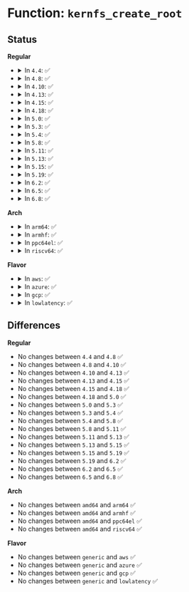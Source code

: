 # Function: <code>kernfs_create_root</code>

## Status
<b>Regular</b>
<ul>
<li>
<details>
<summary>In <code>4.4</code>: ✅</summary>

```c
struct kernfs_root *kernfs_create_root(struct kernfs_syscall_ops *scops, unsigned int flags, void *priv);
```

**Collision:** Unique Global

**Inline:** No

**Transformation:** False

**Instances:**

```
In fs/kernfs/dir.c (ffffffff8128aba0)
Location: fs/kernfs/dir.c:860
Inline: False
Direct callers:
  - kernel/cgroup.c:cgroup_setup_root
  - fs/sysfs/mount.c:sysfs_init
```
**Symbols:**

```
ffffffff8128aba0-ffffffff8128ac88: kernfs_create_root (STB_GLOBAL)
```
</details>
</li>
<li>
<details>
<summary>In <code>4.8</code>: ✅</summary>

```c
struct kernfs_root *kernfs_create_root(struct kernfs_syscall_ops *scops, unsigned int flags, void *priv);
```

**Collision:** Unique Global

**Inline:** No

**Transformation:** False

**Instances:**

```
In fs/kernfs/dir.c (ffffffff812b80c0)
Location: fs/kernfs/dir.c:908
Inline: False
Direct callers:
  - kernel/cgroup.c:cgroup_setup_root
  - fs/sysfs/mount.c:sysfs_init
```
**Symbols:**

```
ffffffff812b80c0-ffffffff812b81a8: kernfs_create_root (STB_GLOBAL)
```
</details>
</li>
<li>
<details>
<summary>In <code>4.10</code>: ✅</summary>

```c
struct kernfs_root *kernfs_create_root(struct kernfs_syscall_ops *scops, unsigned int flags, void *priv);
```

**Collision:** Unique Global

**Inline:** No

**Transformation:** False

**Instances:**

```
In fs/kernfs/dir.c (ffffffff812cd860)
Location: fs/kernfs/dir.c:858
Inline: False
Direct callers:
  - arch/x86/kernel/cpu/intel_rdt_rdtgroup.c:rdtgroup_init
  - kernel/cgroup.c:cgroup_setup_root
  - fs/sysfs/mount.c:sysfs_init
```
**Symbols:**

```
ffffffff812cd860-ffffffff812cd948: kernfs_create_root (STB_GLOBAL)
```
</details>
</li>
<li>
<details>
<summary>In <code>4.13</code>: ✅</summary>

```c
struct kernfs_root *kernfs_create_root(struct kernfs_syscall_ops *scops, unsigned int flags, void *priv);
```

**Collision:** Unique Global

**Inline:** No

**Transformation:** False

**Instances:**

```
In fs/kernfs/dir.c (ffffffff812dae30)
Location: fs/kernfs/dir.c:868
Inline: False
Direct callers:
  - arch/x86/kernel/cpu/intel_rdt_rdtgroup.c:rdtgroup_init
  - kernel/cgroup/cgroup.c:cgroup_setup_root
  - fs/sysfs/mount.c:sysfs_init
```
**Symbols:**

```
ffffffff812dae30-ffffffff812daf26: kernfs_create_root (STB_GLOBAL)
```
</details>
</li>
<li>
<details>
<summary>In <code>4.15</code>: ✅</summary>

```c
struct kernfs_root *kernfs_create_root(struct kernfs_syscall_ops *scops, unsigned int flags, void *priv);
```

**Collision:** Unique Global

**Inline:** No

**Transformation:** False

**Instances:**

```
In fs/kernfs/dir.c (ffffffff812ff710)
Location: fs/kernfs/dir.c:934
Inline: False
Direct callers:
  - arch/x86/kernel/cpu/intel_rdt_rdtgroup.c:rdtgroup_init
  - kernel/cgroup/cgroup.c:cgroup_setup_root
  - fs/sysfs/mount.c:sysfs_init
```
**Symbols:**

```
ffffffff812ff710-ffffffff812ff814: kernfs_create_root (STB_GLOBAL)
```
</details>
</li>
<li>
<details>
<summary>In <code>4.18</code>: ✅</summary>

```c
struct kernfs_root *kernfs_create_root(struct kernfs_syscall_ops *scops, unsigned int flags, void *priv);
```

**Collision:** Unique Global

**Inline:** No

**Transformation:** False

**Instances:**

```
In fs/kernfs/dir.c (ffffffff8132d3b0)
Location: fs/kernfs/dir.c:951
Inline: False
Direct callers:
  - arch/x86/kernel/cpu/intel_rdt_rdtgroup.c:rdtgroup_init
  - kernel/cgroup/cgroup.c:cgroup_setup_root
  - fs/sysfs/mount.c:sysfs_init
```
**Symbols:**

```
ffffffff8132d3b0-ffffffff8132d4c6: kernfs_create_root (STB_GLOBAL)
```
</details>
</li>
<li>
<details>
<summary>In <code>5.0</code>: ✅</summary>

```c
struct kernfs_root *kernfs_create_root(struct kernfs_syscall_ops *scops, unsigned int flags, void *priv);
```

**Collision:** Unique Global

**Inline:** No

**Transformation:** False

**Instances:**

```
In fs/kernfs/dir.c (ffffffff81344750)
Location: fs/kernfs/dir.c:951
Inline: False
Direct callers:
  - arch/x86/kernel/cpu/resctrl/rdtgroup.c:rdtgroup_init
  - kernel/cgroup/cgroup.c:cgroup_setup_root
  - fs/sysfs/mount.c:sysfs_init
```
**Symbols:**

```
ffffffff81344750-ffffffff81344866: kernfs_create_root (STB_GLOBAL)
```
</details>
</li>
<li>
<details>
<summary>In <code>5.3</code>: ✅</summary>

```c
struct kernfs_root *kernfs_create_root(struct kernfs_syscall_ops *scops, unsigned int flags, void *priv);
```

**Collision:** Unique Global

**Inline:** No

**Transformation:** False

**Instances:**

```
In fs/kernfs/dir.c (ffffffff8136c970)
Location: fs/kernfs/dir.c:952
Inline: False
Direct callers:
  - arch/x86/kernel/cpu/resctrl/rdtgroup.c:rdtgroup_init
  - kernel/cgroup/cgroup.c:cgroup_setup_root
  - fs/sysfs/mount.c:sysfs_init
```
**Symbols:**

```
ffffffff8136c970-ffffffff8136ca82: kernfs_create_root (STB_GLOBAL)
```
</details>
</li>
<li>
<details>
<summary>In <code>5.4</code>: ✅</summary>

```c
struct kernfs_root *kernfs_create_root(struct kernfs_syscall_ops *scops, unsigned int flags, void *priv);
```

**Collision:** Unique Global

**Inline:** No

**Transformation:** False

**Instances:**

```
In fs/kernfs/dir.c (ffffffff81384b20)
Location: fs/kernfs/dir.c:952
Inline: False
Direct callers:
  - arch/x86/kernel/cpu/resctrl/rdtgroup.c:rdtgroup_init
  - kernel/cgroup/cgroup.c:cgroup_setup_root
  - fs/sysfs/mount.c:sysfs_init
```
**Symbols:**

```
ffffffff81384b20-ffffffff81384c32: kernfs_create_root (STB_GLOBAL)
```
</details>
</li>
<li>
<details>
<summary>In <code>5.8</code>: ✅</summary>

```c
struct kernfs_root *kernfs_create_root(struct kernfs_syscall_ops *scops, unsigned int flags, void *priv);
```

**Collision:** Unique Global

**Inline:** No

**Transformation:** False

**Instances:**

```
In fs/kernfs/dir.c (ffffffff813cf640)
Location: fs/kernfs/dir.c:946
Inline: False
Direct callers:
  - arch/x86/kernel/cpu/resctrl/rdtgroup.c:rdtgroup_setup_root
  - kernel/cgroup/cgroup.c:cgroup_setup_root
  - fs/sysfs/mount.c:sysfs_init
```
**Symbols:**

```
ffffffff813cf640-ffffffff813cf750: kernfs_create_root (STB_GLOBAL)
```
</details>
</li>
<li>
<details>
<summary>In <code>5.11</code>: ✅</summary>

```c
struct kernfs_root *kernfs_create_root(struct kernfs_syscall_ops *scops, unsigned int flags, void *priv);
```

**Collision:** Unique Global

**Inline:** No

**Transformation:** False

**Instances:**

```
In fs/kernfs/dir.c (ffffffff813e1270)
Location: fs/kernfs/dir.c:945
Inline: False
Direct callers:
  - arch/x86/kernel/cpu/resctrl/rdtgroup.c:rdtgroup_setup_root
  - kernel/cgroup/cgroup.c:cgroup_setup_root
  - fs/sysfs/mount.c:sysfs_init
```
**Symbols:**

```
ffffffff813e1270-ffffffff813e1380: kernfs_create_root (STB_GLOBAL)
```
</details>
</li>
<li>
<details>
<summary>In <code>5.13</code>: ✅</summary>

```c
struct kernfs_root *kernfs_create_root(struct kernfs_syscall_ops *scops, unsigned int flags, void *priv);
```

**Collision:** Unique Global

**Inline:** No

**Transformation:** False

**Instances:**

```
In fs/kernfs/dir.c (ffffffff813e7ea0)
Location: fs/kernfs/dir.c:945
Inline: False
Direct callers:
  - arch/x86/kernel/cpu/resctrl/rdtgroup.c:rdtgroup_init
  - kernel/cgroup/cgroup.c:cgroup_setup_root
  - fs/sysfs/mount.c:sysfs_init
```
**Symbols:**

```
ffffffff813e7ea0-ffffffff813e7fb0: kernfs_create_root (STB_GLOBAL)
```
</details>
</li>
<li>
<details>
<summary>In <code>5.15</code>: ✅</summary>

```c
struct kernfs_root *kernfs_create_root(struct kernfs_syscall_ops *scops, unsigned int flags, void *priv);
```

**Collision:** Unique Global

**Inline:** No

**Transformation:** False

**Instances:**

```
In fs/kernfs/dir.c (ffffffff81439be0)
Location: fs/kernfs/dir.c:904
Inline: False
Direct callers:
  - arch/x86/kernel/cpu/resctrl/rdtgroup.c:rdtgroup_init
  - kernel/cgroup/cgroup.c:cgroup_setup_root
  - fs/sysfs/mount.c:sysfs_init
```
**Symbols:**

```
ffffffff81439be0-ffffffff81439cf0: kernfs_create_root (STB_GLOBAL)
```
</details>
</li>
<li>
<details>
<summary>In <code>5.19</code>: ✅</summary>

```c
struct kernfs_root *kernfs_create_root(struct kernfs_syscall_ops *scops, unsigned int flags, void *priv);
```

**Collision:** Unique Global

**Inline:** No

**Transformation:** False

**Instances:**

```
In fs/kernfs/dir.c (ffffffff814b4c90)
Location: fs/kernfs/dir.c:914
Inline: False
Direct callers:
  - arch/x86/kernel/cpu/resctrl/rdtgroup.c:rdtgroup_init
  - kernel/cgroup/cgroup.c:cgroup_setup_root
  - fs/sysfs/mount.c:sysfs_init
```
**Symbols:**

```
ffffffff814b4c90-ffffffff814b4db6: kernfs_create_root (STB_GLOBAL)
```
</details>
</li>
<li>
<details>
<summary>In <code>6.2</code>: ✅</summary>

```c
struct kernfs_root *kernfs_create_root(struct kernfs_syscall_ops *scops, unsigned int flags, void *priv);
```

**Collision:** Unique Global

**Inline:** No

**Transformation:** False

**Instances:**

```
In fs/kernfs/dir.c (ffffffff8154bbc0)
Location: fs/kernfs/dir.c:934
Inline: False
Direct callers:
  - arch/x86/kernel/cpu/resctrl/rdtgroup.c:rdtgroup_init
  - kernel/cgroup/cgroup.c:cgroup_setup_root
  - fs/sysfs/mount.c:sysfs_init
```
**Symbols:**

```
ffffffff8154bbc0-ffffffff8154bce6: kernfs_create_root (STB_GLOBAL)
```
</details>
</li>
<li>
<details>
<summary>In <code>6.5</code>: ✅</summary>

```c
struct kernfs_root *kernfs_create_root(struct kernfs_syscall_ops *scops, unsigned int flags, void *priv);
```

**Collision:** Unique Global

**Inline:** No

**Transformation:** False

**Instances:**

```
In fs/kernfs/dir.c (ffffffff81583850)
Location: fs/kernfs/dir.c:936
Inline: False
Direct callers:
  - arch/x86/kernel/cpu/resctrl/rdtgroup.c:rdtgroup_init
  - kernel/cgroup/cgroup.c:cgroup_setup_root
  - fs/sysfs/mount.c:sysfs_init
```
**Symbols:**

```
ffffffff81583850-ffffffff815839aa: kernfs_create_root (STB_GLOBAL)
```
</details>
</li>
<li>
<details>
<summary>In <code>6.8</code>: ✅</summary>

```c
struct kernfs_root *kernfs_create_root(struct kernfs_syscall_ops *scops, unsigned int flags, void *priv);
```

**Collision:** Unique Global

**Inline:** No

**Transformation:** False

**Instances:**

```
In fs/kernfs/dir.c (ffffffff815bc300)
Location: fs/kernfs/dir.c:952
Inline: False
Direct callers:
  - arch/x86/kernel/cpu/resctrl/rdtgroup.c:rdt_get_tree
  - kernel/cgroup/cgroup.c:cgroup_setup_root
  - fs/sysfs/mount.c:sysfs_init
```
**Symbols:**

```
ffffffff815bc300-ffffffff815bc487: kernfs_create_root (STB_GLOBAL)
```
</details>
</li>
</ul>
<b>Arch</b>
<ul>
<li>
<details>
<summary>In <code>arm64</code>: ✅</summary>

```c
struct kernfs_root *kernfs_create_root(struct kernfs_syscall_ops *scops, unsigned int flags, void *priv);
```

**Collision:** Unique Global

**Inline:** No

**Transformation:** False

**Instances:**

```
In fs/kernfs/dir.c (ffff800010453a58)
Location: fs/kernfs/dir.c:952
Inline: False
Direct callers:
  - kernel/cgroup/cgroup.c:cgroup_setup_root
  - fs/sysfs/mount.c:sysfs_init
```
**Symbols:**

```
ffff800010453a58-ffff800010453b88: kernfs_create_root (STB_GLOBAL)
```
</details>
</li>
<li>
<details>
<summary>In <code>armhf</code>: ✅</summary>

```c
struct kernfs_root *kernfs_create_root(struct kernfs_syscall_ops *scops, unsigned int flags, void *priv);
```

**Collision:** Unique Global

**Inline:** No

**Transformation:** False

**Instances:**

```
In fs/kernfs/dir.c (c0616590)
Location: fs/kernfs/dir.c:952
Inline: False
Direct callers:
  - kernel/cgroup/cgroup.c:cgroup_setup_root
  - fs/sysfs/mount.c:sysfs_init
```
**Symbols:**

```
c0616590-c06166a8: kernfs_create_root (STB_GLOBAL)
```
</details>
</li>
<li>
<details>
<summary>In <code>ppc64el</code>: ✅</summary>

```c
struct kernfs_root *kernfs_create_root(struct kernfs_syscall_ops *scops, unsigned int flags, void *priv);
```

**Collision:** Unique Global

**Inline:** No

**Transformation:** False

**Instances:**

```
In fs/kernfs/dir.c (c00000000056cf30)
Location: fs/kernfs/dir.c:952
Inline: False
Direct callers:
  - kernel/cgroup/cgroup.c:cgroup_setup_root
  - fs/sysfs/mount.c:sysfs_init
```
**Symbols:**

```
c00000000056cf30-c00000000056d0f4: kernfs_create_root (STB_GLOBAL)
```
</details>
</li>
<li>
<details>
<summary>In <code>riscv64</code>: ✅</summary>

```c
struct kernfs_root *kernfs_create_root(struct kernfs_syscall_ops *scops, unsigned int flags, void *priv);
```

**Collision:** Unique Global

**Inline:** No

**Transformation:** False

**Instances:**

```
In fs/kernfs/dir.c (ffffffe0002e5fd6)
Location: fs/kernfs/dir.c:952
Inline: False
Direct callers:
  - kernel/cgroup/cgroup.c:cgroup_setup_root
  - fs/sysfs/mount.c:sysfs_init
```
**Symbols:**

```
ffffffe0002e5fd6-ffffffe0002e60c8: kernfs_create_root (STB_GLOBAL)
```
</details>
</li>
</ul>
<b>Flavor</b>
<ul>
<li>
<details>
<summary>In <code>aws</code>: ✅</summary>

```c
struct kernfs_root *kernfs_create_root(struct kernfs_syscall_ops *scops, unsigned int flags, void *priv);
```

**Collision:** Unique Global

**Inline:** No

**Transformation:** False

**Instances:**

```
In fs/kernfs/dir.c (ffffffff8137d100)
Location: fs/kernfs/dir.c:952
Inline: False
Direct callers:
  - arch/x86/kernel/cpu/resctrl/rdtgroup.c:rdtgroup_init
  - kernel/cgroup/cgroup.c:cgroup_setup_root
  - fs/sysfs/mount.c:sysfs_init
```
**Symbols:**

```
ffffffff8137d100-ffffffff8137d212: kernfs_create_root (STB_GLOBAL)
```
</details>
</li>
<li>
<details>
<summary>In <code>azure</code>: ✅</summary>

```c
struct kernfs_root *kernfs_create_root(struct kernfs_syscall_ops *scops, unsigned int flags, void *priv);
```

**Collision:** Unique Global

**Inline:** No

**Transformation:** False

**Instances:**

```
In fs/kernfs/dir.c (ffffffff8136dbc0)
Location: fs/kernfs/dir.c:952
Inline: False
Direct callers:
  - arch/x86/kernel/cpu/resctrl/rdtgroup.c:rdtgroup_init
  - kernel/cgroup/cgroup.c:cgroup_setup_root
  - fs/sysfs/mount.c:sysfs_init
```
**Symbols:**

```
ffffffff8136dbc0-ffffffff8136dcd2: kernfs_create_root (STB_GLOBAL)
```
</details>
</li>
<li>
<details>
<summary>In <code>gcp</code>: ✅</summary>

```c
struct kernfs_root *kernfs_create_root(struct kernfs_syscall_ops *scops, unsigned int flags, void *priv);
```

**Collision:** Unique Global

**Inline:** No

**Transformation:** False

**Instances:**

```
In fs/kernfs/dir.c (ffffffff8137abd0)
Location: fs/kernfs/dir.c:952
Inline: False
Direct callers:
  - arch/x86/kernel/cpu/resctrl/rdtgroup.c:rdtgroup_init
  - kernel/cgroup/cgroup.c:cgroup_setup_root
  - fs/sysfs/mount.c:sysfs_init
```
**Symbols:**

```
ffffffff8137abd0-ffffffff8137ace2: kernfs_create_root (STB_GLOBAL)
```
</details>
</li>
<li>
<details>
<summary>In <code>lowlatency</code>: ✅</summary>

```c
struct kernfs_root *kernfs_create_root(struct kernfs_syscall_ops *scops, unsigned int flags, void *priv);
```

**Collision:** Unique Global

**Inline:** No

**Transformation:** False

**Instances:**

```
In fs/kernfs/dir.c (ffffffff8138e6d0)
Location: fs/kernfs/dir.c:952
Inline: False
Direct callers:
  - arch/x86/kernel/cpu/resctrl/rdtgroup.c:rdtgroup_init
  - kernel/cgroup/cgroup.c:cgroup_setup_root
  - fs/sysfs/mount.c:sysfs_init
```
**Symbols:**

```
ffffffff8138e6d0-ffffffff8138e7e2: kernfs_create_root (STB_GLOBAL)
```
</details>
</li>
</ul>

## Differences
<b>Regular</b>
<ul>
<li>
No changes between <code>4.4</code> and <code>4.8</code> ✅
</li>
<li>
No changes between <code>4.8</code> and <code>4.10</code> ✅
</li>
<li>
No changes between <code>4.10</code> and <code>4.13</code> ✅
</li>
<li>
No changes between <code>4.13</code> and <code>4.15</code> ✅
</li>
<li>
No changes between <code>4.15</code> and <code>4.18</code> ✅
</li>
<li>
No changes between <code>4.18</code> and <code>5.0</code> ✅
</li>
<li>
No changes between <code>5.0</code> and <code>5.3</code> ✅
</li>
<li>
No changes between <code>5.3</code> and <code>5.4</code> ✅
</li>
<li>
No changes between <code>5.4</code> and <code>5.8</code> ✅
</li>
<li>
No changes between <code>5.8</code> and <code>5.11</code> ✅
</li>
<li>
No changes between <code>5.11</code> and <code>5.13</code> ✅
</li>
<li>
No changes between <code>5.13</code> and <code>5.15</code> ✅
</li>
<li>
No changes between <code>5.15</code> and <code>5.19</code> ✅
</li>
<li>
No changes between <code>5.19</code> and <code>6.2</code> ✅
</li>
<li>
No changes between <code>6.2</code> and <code>6.5</code> ✅
</li>
<li>
No changes between <code>6.5</code> and <code>6.8</code> ✅
</li>
</ul>
<b>Arch</b>
<ul>
<li>
No changes between <code>amd64</code> and <code>arm64</code> ✅
</li>
<li>
No changes between <code>amd64</code> and <code>armhf</code> ✅
</li>
<li>
No changes between <code>amd64</code> and <code>ppc64el</code> ✅
</li>
<li>
No changes between <code>amd64</code> and <code>riscv64</code> ✅
</li>
</ul>
<b>Flavor</b>
<ul>
<li>
No changes between <code>generic</code> and <code>aws</code> ✅
</li>
<li>
No changes between <code>generic</code> and <code>azure</code> ✅
</li>
<li>
No changes between <code>generic</code> and <code>gcp</code> ✅
</li>
<li>
No changes between <code>generic</code> and <code>lowlatency</code> ✅
</li>
</ul>
